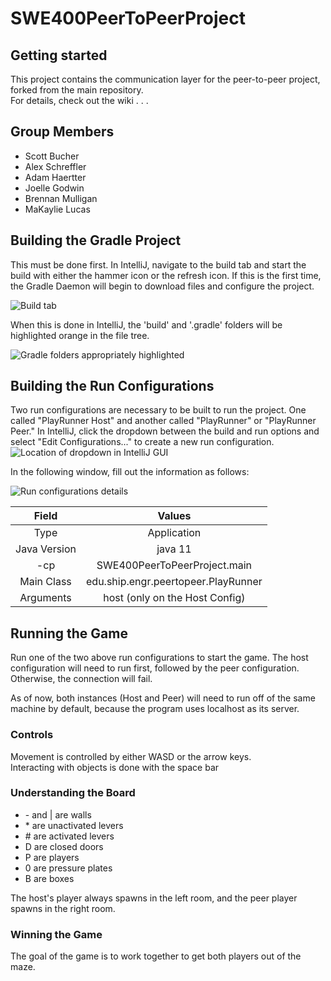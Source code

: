 # SWE400PeerToPeerProject



## Getting started

This project contains the communication layer for the peer-to-peer project, forked from the main repository.  
For details, check out the wiki .  .  .

## Group Members
* Scott Bucher
* Alex Schreffler
* Adam Haertter
* Joelle Godwin
* Brennan Mulligan
* MaKaylie Lucas

## Building the Gradle Project
This must be done first. In IntelliJ, navigate to the build tab and start the build with either the hammer icon or the 
refresh icon. If this is the first time, the Gradle Daemon will begin to download files and configure the project.

![Build tab](https://i.imgur.com/J4eBcns.png)

When this is done in IntelliJ, the 'build' and '.gradle' folders will be highlighted orange in the file tree.

![Gradle folders appropriately highlighted](https://i.imgur.com/Am9qLT0.png)

## Building the Run Configurations
Two run configurations are necessary to be built to run the project. One called "PlayRunner Host" and another called 
"PlayRunner" or "PlayRunner Peer." In IntelliJ, click the dropdown between the build and run options and select "Edit 
Configurations..." to create a new run configuration.
<br>
![Location of dropdown in IntelliJ GUI](https://i.imgur.com/iro85c9.png)


In the following window, fill out the information as follows:

![Run configurations details](https://i.imgur.com/grelVkG.png)

|    Field     |               Values                |
|:------------:|:-----------------------------------:|
|     Type     |             Application             |
| Java Version |               java 11               |
|     -cp      |    SWE400PeerToPeerProject.main     |
|  Main Class  | edu.ship.engr.peertopeer.PlayRunner |
|  Arguments   |   host (only on the Host Config)    |


## Running the Game
Run one of the two above run configurations to start the game. The host configuration will need to run first, followed 
by the peer configuration. Otherwise, the connection will fail.

As of now, both instances (Host and Peer) will need to run off of the same machine by default, because the program uses
localhost as its server.

### Controls
Movement is controlled by either WASD or the arrow keys.
<br>
Interacting with objects is done with the space bar

### Understanding the Board
* \- and | are walls
* \* are unactivated levers
* \# are activated levers
* D are closed doors
* P are players
* 0 are pressure plates
* B are boxes

The host's player always spawns in the left room, and the peer player spawns in the right room. 

### Winning the Game
The goal of the game is to work together to get both players out of the maze. 